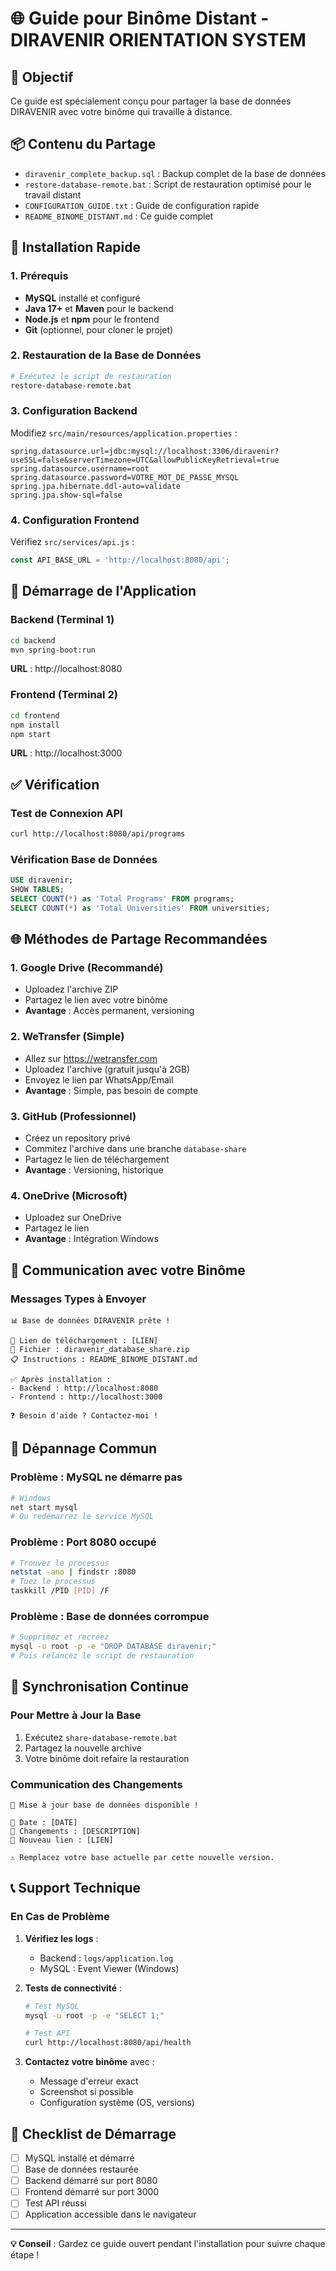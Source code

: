 # 🌐 Guide pour Binôme Distant - DIRAVENIR ORIENTATION SYSTEM

## 🎯 Objectif
Ce guide est spécialement conçu pour partager la base de données DIRAVENIR avec votre binôme qui travaille à distance.

## 📦 Contenu du Partage
- `diravenir_complete_backup.sql` : Backup complet de la base de données
- `restore-database-remote.bat` : Script de restauration optimisé pour le travail distant
- `CONFIGURATION_GUIDE.txt` : Guide de configuration rapide
- `README_BINOME_DISTANT.md` : Ce guide complet

## 🚀 Installation Rapide

### 1. Prérequis
- **MySQL** installé et configuré
- **Java 17+** et **Maven** pour le backend
- **Node.js** et **npm** pour le frontend
- **Git** (optionnel, pour cloner le projet)

### 2. Restauration de la Base de Données
```bash
# Exécutez le script de restauration
restore-database-remote.bat
```

### 3. Configuration Backend
Modifiez `src/main/resources/application.properties` :
```properties
spring.datasource.url=jdbc:mysql://localhost:3306/diravenir?useSSL=false&serverTimezone=UTC&allowPublicKeyRetrieval=true
spring.datasource.username=root
spring.datasource.password=VOTRE_MOT_DE_PASSE_MYSQL
spring.jpa.hibernate.ddl-auto=validate
spring.jpa.show-sql=false
```

### 4. Configuration Frontend
Vérifiez `src/services/api.js` :
```javascript
const API_BASE_URL = 'http://localhost:8080/api';
```

## 🔧 Démarrage de l'Application

### Backend (Terminal 1)
```bash
cd backend
mvn spring-boot:run
```
**URL** : http://localhost:8080

### Frontend (Terminal 2)
```bash
cd frontend
npm install
npm start
```
**URL** : http://localhost:3000

## ✅ Vérification

### Test de Connexion API
```bash
curl http://localhost:8080/api/programs
```

### Vérification Base de Données
```sql
USE diravenir;
SHOW TABLES;
SELECT COUNT(*) as 'Total Programs' FROM programs;
SELECT COUNT(*) as 'Total Universities' FROM universities;
```

## 🌐 Méthodes de Partage Recommandées

### 1. **Google Drive** (Recommandé)
- Uploadez l'archive ZIP
- Partagez le lien avec votre binôme
- **Avantage** : Accès permanent, versioning

### 2. **WeTransfer** (Simple)
- Allez sur https://wetransfer.com
- Uploadez l'archive (gratuit jusqu'à 2GB)
- Envoyez le lien par WhatsApp/Email
- **Avantage** : Simple, pas besoin de compte

### 3. **GitHub** (Professionnel)
- Créez un repository privé
- Commitez l'archive dans une branche `database-share`
- Partagez le lien de téléchargement
- **Avantage** : Versioning, historique

### 4. **OneDrive** (Microsoft)
- Uploadez sur OneDrive
- Partagez le lien
- **Avantage** : Intégration Windows

## 📱 Communication avec votre Binôme

### Messages Types à Envoyer
```
📊 Base de données DIRAVENIR prête !

🔗 Lien de téléchargement : [LIEN]
📁 Fichier : diravenir_database_share.zip
📋 Instructions : README_BINOME_DISTANT.md

✅ Après installation :
- Backend : http://localhost:8080
- Frontend : http://localhost:3000

❓ Besoin d'aide ? Contactez-moi !
```

## 🚨 Dépannage Commun

### Problème : MySQL ne démarre pas
```bash
# Windows
net start mysql
# Ou redémarrez le service MySQL
```

### Problème : Port 8080 occupé
```bash
# Trouvez le processus
netstat -ano | findstr :8080
# Tuez le processus
taskkill /PID [PID] /F
```

### Problème : Base de données corrompue
```bash
# Supprimez et recréez
mysql -u root -p -e "DROP DATABASE diravenir;"
# Puis relancez le script de restauration
```

## 🔄 Synchronisation Continue

### Pour Mettre à Jour la Base
1. Exécutez `share-database-remote.bat`
2. Partagez la nouvelle archive
3. Votre binôme doit refaire la restauration

### Communication des Changements
```
🔄 Mise à jour base de données disponible !

📅 Date : [DATE]
📝 Changements : [DESCRIPTION]
🔗 Nouveau lien : [LIEN]

⚠️ Remplacez votre base actuelle par cette nouvelle version.
```

## 📞 Support Technique

### En Cas de Problème
1. **Vérifiez les logs** :
   - Backend : `logs/application.log`
   - MySQL : Event Viewer (Windows)

2. **Tests de connectivité** :
   ```bash
   # Test MySQL
   mysql -u root -p -e "SELECT 1;"
   
   # Test API
   curl http://localhost:8080/api/health
   ```

3. **Contactez votre binôme** avec :
   - Message d'erreur exact
   - Screenshot si possible
   - Configuration système (OS, versions)

## 🎯 Checklist de Démarrage

- [ ] MySQL installé et démarré
- [ ] Base de données restaurée
- [ ] Backend démarré sur port 8080
- [ ] Frontend démarré sur port 3000
- [ ] Test API réussi
- [ ] Application accessible dans le navigateur

---
**💡 Conseil** : Gardez ce guide ouvert pendant l'installation pour suivre chaque étape !
